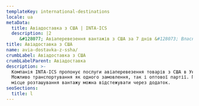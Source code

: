 ```yaml
---
templateKey: international-destinations
locale: ua
metaData:
  title: Авіадоставка з США | INTA-ICS
  description: |2
     &#128077; Авіаперевезення вантажів з США за 7 днів &#128073; Власні склади і офіси в Америці &#9992; Авіадоставка вантажів "під ключ" &#9989; Вигідна ціна на транспортування вантажу в Україну &#9989;
title: Авіадоставка з США
name: avia-dostavka-z-ssha/
crumbLabel: Авіадоставка з США
crumbLabelParent: Авіадоставка
description: >-
  Компанія INTA-ICS пропонує послуги авіаперевезення товарів з США в Україну.
  Можливо транспортування як одного замовлення, так і оптової партії. Поточне
  місце розташування вантажу можна відстежувати через додаток.
seoSections:
  title: l
---
```

